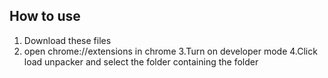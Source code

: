 ## How to use
1. Download these files
2. open chrome://extensions in chrome
3.Turn on developer mode 
4.Click load unpacker and select the folder containing the folder
